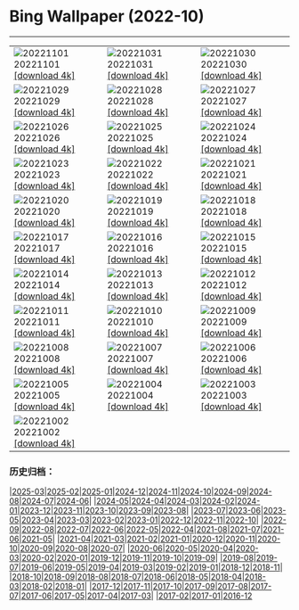 # Bing Wallpaper (2022-10)
**************

<table><tr><td><img class="wallpaper" src="https://www.bing.com/th?id=OHR.WychwoodForest_EN-CA9479034148_1920x1080.jpg" alt="20221101"> 20221101 <a class="wallpaper_link" href="https://www.bing.com/th?id=OHR.WychwoodForest_EN-CA9479034148_UHD.jpg">[download 4k]</a></td><td><img class="wallpaper" src="https://www.bing.com/th?id=OHR.SealRiver_EN-CA9320252191_1920x1080.jpg" alt="20221031"> 20221031 <a class="wallpaper_link" href="https://www.bing.com/th?id=OHR.SealRiver_EN-CA9320252191_UHD.jpg">[download 4k]</a></td><td><img class="wallpaper" src="https://www.bing.com/th?id=OHR.TremblantFoliage_EN-CA7348328850_1920x1080.jpg" alt="20221030"> 20221030 <a class="wallpaper_link" href="https://www.bing.com/th?id=OHR.TremblantFoliage_EN-CA7348328850_UHD.jpg">[download 4k]</a></td></tr><tr><td><img class="wallpaper" src="https://www.bing.com/th?id=OHR.FrankensteinFriday_EN-CA9124333410_1920x1080.jpg" alt="20221029"> 20221029 <a class="wallpaper_link" href="https://www.bing.com/th?id=OHR.FrankensteinFriday_EN-CA9124333410_UHD.jpg">[download 4k]</a></td><td><img class="wallpaper" src="https://www.bing.com/th?id=OHR.BridgeofSighs_EN-CA8919610577_1920x1080.jpg" alt="20221028"> 20221028 <a class="wallpaper_link" href="https://www.bing.com/th?id=OHR.BridgeofSighs_EN-CA8919610577_UHD.jpg">[download 4k]</a></td><td><img class="wallpaper" src="https://www.bing.com/th?id=OHR.BrockenSpecter_EN-CA1529648312_1920x1080.jpg" alt="20221027"> 20221027 <a class="wallpaper_link" href="https://www.bing.com/th?id=OHR.BrockenSpecter_EN-CA1529648312_UHD.jpg">[download 4k]</a></td></tr><tr><td><img class="wallpaper" src="https://www.bing.com/th?id=OHR.OrcusMouth_EN-CA8687001963_1920x1080.jpg" alt="20221026"> 20221026 <a class="wallpaper_link" href="https://www.bing.com/th?id=OHR.OrcusMouth_EN-CA8687001963_UHD.jpg">[download 4k]</a></td><td><img class="wallpaper" src="https://www.bing.com/th?id=OHR.GuwahatiDiwali_EN-CA8555740872_1920x1080.jpg" alt="20221025"> 20221025 <a class="wallpaper_link" href="https://www.bing.com/th?id=OHR.GuwahatiDiwali_EN-CA8555740872_UHD.jpg">[download 4k]</a></td><td><img class="wallpaper" src="https://www.bing.com/th?id=OHR.Knobbelzwaan_EN-CA8410793083_1920x1080.jpg" alt="20221024"> 20221024 <a class="wallpaper_link" href="https://www.bing.com/th?id=OHR.Knobbelzwaan_EN-CA8410793083_UHD.jpg">[download 4k]</a></td></tr><tr><td><img class="wallpaper" src="https://www.bing.com/th?id=OHR.KarstMountains_EN-CA8256386635_1920x1080.jpg" alt="20221023"> 20221023 <a class="wallpaper_link" href="https://www.bing.com/th?id=OHR.KarstMountains_EN-CA8256386635_UHD.jpg">[download 4k]</a></td><td><img class="wallpaper" src="https://www.bing.com/th?id=OHR.GeorgiaCypress_EN-CA8092143388_1920x1080.jpg" alt="20221022"> 20221022 <a class="wallpaper_link" href="https://www.bing.com/th?id=OHR.GeorgiaCypress_EN-CA8092143388_UHD.jpg">[download 4k]</a></td><td><img class="wallpaper" src="https://www.bing.com/th?id=OHR.SlothDay_EN-CA8756807420_1920x1080.jpg" alt="20221021"> 20221021 <a class="wallpaper_link" href="https://www.bing.com/th?id=OHR.SlothDay_EN-CA8756807420_UHD.jpg">[download 4k]</a></td></tr><tr><td><img class="wallpaper" src="https://www.bing.com/th?id=OHR.WartburgCastle_EN-CA8503069643_1920x1080.jpg" alt="20221020"> 20221020 <a class="wallpaper_link" href="https://www.bing.com/th?id=OHR.WartburgCastle_EN-CA8503069643_UHD.jpg">[download 4k]</a></td><td><img class="wallpaper" src="https://www.bing.com/th?id=OHR.RioArazas_EN-CA6008668656_1920x1080.jpg" alt="20221019"> 20221019 <a class="wallpaper_link" href="https://www.bing.com/th?id=OHR.RioArazas_EN-CA6008668656_UHD.jpg">[download 4k]</a></td><td><img class="wallpaper" src="https://www.bing.com/th?id=OHR.SwedenOwl_EN-CA5369836544_1920x1080.jpg" alt="20221018"> 20221018 <a class="wallpaper_link" href="https://www.bing.com/th?id=OHR.SwedenOwl_EN-CA5369836544_UHD.jpg">[download 4k]</a></td></tr><tr><td><img class="wallpaper" src="https://www.bing.com/th?id=OHR.PrinceChristianSound_EN-CA7574772043_1920x1080.jpg" alt="20221017"> 20221017 <a class="wallpaper_link" href="https://www.bing.com/th?id=OHR.PrinceChristianSound_EN-CA7574772043_UHD.jpg">[download 4k]</a></td><td><img class="wallpaper" src="https://www.bing.com/th?id=OHR.NaqsheRustam_EN-CA6615234297_1920x1080.jpg" alt="20221016"> 20221016 <a class="wallpaper_link" href="https://www.bing.com/th?id=OHR.NaqsheRustam_EN-CA6615234297_UHD.jpg">[download 4k]</a></td><td><img class="wallpaper" src="https://www.bing.com/th?id=OHR.JasperMilkyWay_EN-CA8275881910_1920x1080.jpg" alt="20221015"> 20221015 <a class="wallpaper_link" href="https://www.bing.com/th?id=OHR.JasperMilkyWay_EN-CA8275881910_UHD.jpg">[download 4k]</a></td></tr><tr><td><img class="wallpaper" src="https://www.bing.com/th?id=OHR.AlaskaMoose_EN-CA5815499144_1920x1080.jpg" alt="20221014"> 20221014 <a class="wallpaper_link" href="https://www.bing.com/th?id=OHR.AlaskaMoose_EN-CA5815499144_UHD.jpg">[download 4k]</a></td><td><img class="wallpaper" src="https://www.bing.com/th?id=OHR.AmmoniteGraveyard_EN-CA7614904847_1920x1080.jpg" alt="20221013"> 20221013 <a class="wallpaper_link" href="https://www.bing.com/th?id=OHR.AmmoniteGraveyard_EN-CA7614904847_UHD.jpg">[download 4k]</a></td><td><img class="wallpaper" src="https://www.bing.com/th?id=OHR.TortulaMoss_EN-CA0674504589_1920x1080.jpg" alt="20221012"> 20221012 <a class="wallpaper_link" href="https://www.bing.com/th?id=OHR.TortulaMoss_EN-CA0674504589_UHD.jpg">[download 4k]</a></td></tr><tr><td><img class="wallpaper" src="https://www.bing.com/th?id=OHR.CornKernels_EN-CA3194872340_1920x1080.jpg" alt="20221011"> 20221011 <a class="wallpaper_link" href="https://www.bing.com/th?id=OHR.CornKernels_EN-CA3194872340_UHD.jpg">[download 4k]</a></td><td><img class="wallpaper" src="https://www.bing.com/th?id=OHR.ChukchiSea_EN-CA7577352861_1920x1080.jpg" alt="20221010"> 20221010 <a class="wallpaper_link" href="https://www.bing.com/th?id=OHR.ChukchiSea_EN-CA7577352861_UHD.jpg">[download 4k]</a></td><td><img class="wallpaper" src="https://www.bing.com/th?id=OHR.GlassOctopus_EN-CA3527733768_1920x1080.jpg" alt="20221009"> 20221009 <a class="wallpaper_link" href="https://www.bing.com/th?id=OHR.GlassOctopus_EN-CA3527733768_UHD.jpg">[download 4k]</a></td></tr><tr><td><img class="wallpaper" src="https://www.bing.com/th?id=OHR.OberbaumBridge_EN-CA3113016388_1920x1080.jpg" alt="20221008"> 20221008 <a class="wallpaper_link" href="https://www.bing.com/th?id=OHR.OberbaumBridge_EN-CA3113016388_UHD.jpg">[download 4k]</a></td><td><img class="wallpaper" src="https://www.bing.com/th?id=OHR.BayofBiscay_EN-CA5196551315_1920x1080.jpg" alt="20221007"> 20221007 <a class="wallpaper_link" href="https://www.bing.com/th?id=OHR.BayofBiscay_EN-CA5196551315_UHD.jpg">[download 4k]</a></td><td><img class="wallpaper" src="https://www.bing.com/th?id=OHR.FlamingoTeacher_EN-CA5043963967_1920x1080.jpg" alt="20221006"> 20221006 <a class="wallpaper_link" href="https://www.bing.com/th?id=OHR.FlamingoTeacher_EN-CA5043963967_UHD.jpg">[download 4k]</a></td></tr><tr><td><img class="wallpaper" src="https://www.bing.com/th?id=OHR.CosmicCliffs_EN-CA0525261122_1920x1080.jpg" alt="20221005"> 20221005 <a class="wallpaper_link" href="https://www.bing.com/th?id=OHR.CosmicCliffs_EN-CA0525261122_UHD.jpg">[download 4k]</a></td><td><img class="wallpaper" src="https://www.bing.com/th?id=OHR.Porthuis_EN-CA4772283963_1920x1080.jpg" alt="20221004"> 20221004 <a class="wallpaper_link" href="https://www.bing.com/th?id=OHR.Porthuis_EN-CA4772283963_UHD.jpg">[download 4k]</a></td><td><img class="wallpaper" src="https://www.bing.com/th?id=OHR.LotsOBalloons_EN-CA4652449700_1920x1080.jpg" alt="20221003"> 20221003 <a class="wallpaper_link" href="https://www.bing.com/th?id=OHR.LotsOBalloons_EN-CA4652449700_UHD.jpg">[download 4k]</a></td></tr><tr><td><img class="wallpaper" src="https://www.bing.com/th?id=OHR.NuitArt_EN-CA7145113749_1920x1080.jpg" alt="20221002"> 20221002 <a class="wallpaper_link" href="https://www.bing.com/th?id=OHR.NuitArt_EN-CA7145113749_UHD.jpg">[download 4k]</a></td><td></td><td></td></tr></table>

### 历史归档：

|[2025-03](/../2025-03/2025-03.md)|[2025-02](/../2025-02/2025-02.md)|[2025-01](/../2025-01/2025-01.md)|[2024-12](/../2024-12/2024-12.md)|[2024-11](/../2024-11/2024-11.md)|[2024-10](/../2024-10/2024-10.md)|[2024-09](/../2024-09/2024-09.md)|[2024-08](/../2024-08/2024-08.md)|[2024-07](/../2024-07/2024-07.md)|[2024-06](/../2024-06/2024-06.md)|
|[2024-05](/../2024-05/2024-05.md)|[2024-04](/../2024-04/2024-04.md)|[2024-03](/../2024-03/2024-03.md)|[2024-02](/../2024-02/2024-02.md)|[2024-01](/../2024-01/2024-01.md)|[2023-12](/../2023-12/2023-12.md)|[2023-11](/../2023-11/2023-11.md)|[2023-10](/../2023-10/2023-10.md)|[2023-09](/../2023-09/2023-09.md)|[2023-08](/../2023-08/2023-08.md)|
|[2023-07](/../2023-07/2023-07.md)|[2023-06](/../2023-06/2023-06.md)|[2023-05](/../2023-05/2023-05.md)|[2023-04](/../2023-04/2023-04.md)|[2023-03](/../2023-03/2023-03.md)|[2023-02](/../2023-02/2023-02.md)|[2023-01](/../2023-01/2023-01.md)|[2022-12](/../2022-12/2022-12.md)|[2022-11](/../2022-11/2022-11.md)|[2022-10](/2022-10.md)|
|[2022-09](/../2022-09/2022-09.md)|[2022-08](/../2022-08/2022-08.md)|[2022-07](/../2022-07/2022-07.md)|[2022-06](/../2022-06/2022-06.md)|[2022-05](/../2022-05/2022-05.md)|[2022-04](/../2022-04/2022-04.md)|[2021-08](/../2021-08/2021-08.md)|[2021-07](/../2021-07/2021-07.md)|[2021-06](/../2021-06/2021-06.md)|[2021-05](/../2021-05/2021-05.md)|
|[2021-04](/../2021-04/2021-04.md)|[2021-03](/../2021-03/2021-03.md)|[2021-02](/../2021-02/2021-02.md)|[2021-01](/../2021-01/2021-01.md)|[2020-12](/../2020-12/2020-12.md)|[2020-11](/../2020-11/2020-11.md)|[2020-10](/../2020-10/2020-10.md)|[2020-09](/../2020-09/2020-09.md)|[2020-08](/../2020-08/2020-08.md)|[2020-07](/../2020-07/2020-07.md)|
|[2020-06](/../2020-06/2020-06.md)|[2020-05](/../2020-05/2020-05.md)|[2020-04](/../2020-04/2020-04.md)|[2020-03](/../2020-03/2020-03.md)|[2020-02](/../2020-02/2020-02.md)|[2020-01](/../2020-01/2020-01.md)|[2019-12](/../2019-12/2019-12.md)|[2019-11](/../2019-11/2019-11.md)|[2019-10](/../2019-10/2019-10.md)|[2019-09](/../2019-09/2019-09.md)|
|[2019-08](/../2019-08/2019-08.md)|[2019-07](/../2019-07/2019-07.md)|[2019-06](/../2019-06/2019-06.md)|[2019-05](/../2019-05/2019-05.md)|[2019-04](/../2019-04/2019-04.md)|[2019-03](/../2019-03/2019-03.md)|[2019-02](/../2019-02/2019-02.md)|[2019-01](/../2019-01/2019-01.md)|[2018-12](/../2018-12/2018-12.md)|[2018-11](/../2018-11/2018-11.md)|
|[2018-10](/../2018-10/2018-10.md)|[2018-09](/../2018-09/2018-09.md)|[2018-08](/../2018-08/2018-08.md)|[2018-07](/../2018-07/2018-07.md)|[2018-06](/../2018-06/2018-06.md)|[2018-05](/../2018-05/2018-05.md)|[2018-04](/../2018-04/2018-04.md)|[2018-03](/../2018-03/2018-03.md)|[2018-02](/../2018-02/2018-02.md)|[2018-01](/../2018-01/2018-01.md)|
|[2017-12](/../2017-12/2017-12.md)|[2017-11](/../2017-11/2017-11.md)|[2017-10](/../2017-10/2017-10.md)|[2017-09](/../2017-09/2017-09.md)|[2017-08](/../2017-08/2017-08.md)|[2017-07](/../2017-07/2017-07.md)|[2017-06](/../2017-06/2017-06.md)|[2017-05](/../2017-05/2017-05.md)|[2017-04](/../2017-04/2017-04.md)|[2017-03](/../2017-03/2017-03.md)|
|[2017-02](/../2017-02/2017-02.md)|[2017-01](/../2017-01/2017-01.md)|[2016-12](/../2016-12/2016-12.md)